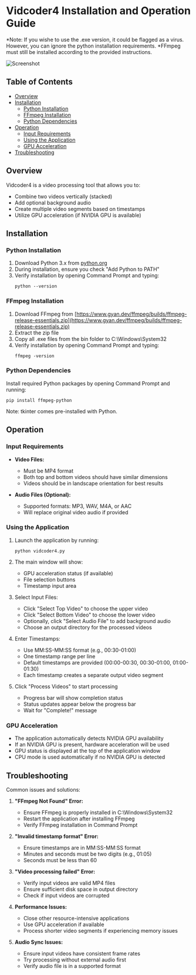 # Vidcoder4 Installation and Operation Guide

*Note: If you wishe to use the .exe version, it could be flagged as a virus. However, you can ignore the python installation requirements.
*FFmpeg must still be installed according to the provided instructions.

![Screenshot](/relative/path/to/Diagram-of-Video-Clip-Software.jpg?raw=true "")

## Table of Contents

* [Overview](#overview)
* [Installation](#installation)
  * [Python Installation](#python-installation)
  * [FFmpeg Installation](#ffmpeg-installation)
  * [Python Dependencies](#python-dependencies)
* [Operation](#operation)
  * [Input Requirements](#input-requirements)
  * [Using the Application](#using-the-application)
  * [GPU Acceleration](#gpu-acceleration)
* [Troubleshooting](#troubleshooting)

## Overview

Vidcoder4 is a video processing tool that allows you to:
- Combine two videos vertically (stacked)
- Add optional background audio
- Create multiple video segments based on timestamps
- Utilize GPU acceleration (if NVIDIA GPU is available)

## Installation

### Python Installation

1. Download Python 3.x from [python.org](https://www.python.org/downloads/)
2. During installation, ensure you check "Add Python to PATH"
3. Verify installation by opening Command Prompt and typing:
   ```
   python --version
   ```

### FFmpeg Installation

1. Download FFmpeg from [https://www.gyan.dev/ffmpeg/builds/ffmpeg-release-essentials.zip](https://www.gyan.dev/ffmpeg/builds/ffmpeg-release-essentials.zip)
2. Extract the zip file
3. Copy all .exe files from the bin folder to C:\Windows\System32
4. Verify installation by opening Command Prompt and typing:
   ```
   ffmpeg -version
   ```

### Python Dependencies

Install required Python packages by opening Command Prompt and running:
```
pip install ffmpeg-python
```
Note: tkinter comes pre-installed with Python.

## Operation

### Input Requirements

- **Video Files:**
  - Must be MP4 format
  - Both top and bottom videos should have similar dimensions
  - Videos should be in landscape orientation for best results

- **Audio Files (Optional):**
  - Supported formats: MP3, WAV, M4A, or AAC
  - Will replace original video audio if provided

### Using the Application

1. Launch the application by running:
   ```
   python vidcoder4.py
   ```

2. The main window will show:
   - GPU acceleration status (if available)
   - File selection buttons
   - Timestamp input area

3. Select Input Files:
   - Click "Select Top Video" to choose the upper video
   - Click "Select Bottom Video" to choose the lower video
   - Optionally, click "Select Audio File" to add background audio
   - Choose an output directory for the processed videos

4. Enter Timestamps:
   - Use MM:SS-MM:SS format (e.g., 00:30-01:00)
   - One timestamp range per line
   - Default timestamps are provided (00:00-00:30, 00:30-01:00, 01:00-01:30)
   - Each timestamp creates a separate output video segment

5. Click "Process Videos" to start processing
   - Progress bar will show completion status
   - Status updates appear below the progress bar
   - Wait for "Complete!" message

### GPU Acceleration

- The application automatically detects NVIDIA GPU availability
- If an NVIDIA GPU is present, hardware acceleration will be used
- GPU status is displayed at the top of the application window
- CPU mode is used automatically if no NVIDIA GPU is detected

## Troubleshooting

Common issues and solutions:

1. **"FFmpeg Not Found" Error:**
   - Ensure FFmpeg is properly installed in C:\Windows\System32
   - Restart the application after installing FFmpeg
   - Verify FFmpeg installation in Command Prompt

2. **"Invalid timestamp format" Error:**
   - Ensure timestamps are in MM:SS-MM:SS format
   - Minutes and seconds must be two digits (e.g., 01:05)
   - Seconds must be less than 60

3. **"Video processing failed" Error:**
   - Verify input videos are valid MP4 files
   - Ensure sufficient disk space in output directory
   - Check if input videos are corrupted

4. **Performance Issues:**
   - Close other resource-intensive applications
   - Use GPU acceleration if available
   - Process shorter video segments if experiencing memory issues

5. **Audio Sync Issues:**
   - Ensure input videos have consistent frame rates
   - Try processing without external audio first
   - Verify audio file is in a supported format

